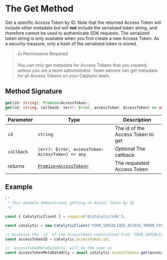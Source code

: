 # The Get Method

Get a specific Access Token by ID. Note that the returned Access Token will include other metadata but will **not** include the serialized token string, and therefore cannot be used to authenticate SDK requests. The serialized token string is only available when you first create a new Access Token. As a security measure, only a hash of the serialized token is stored.

> 👍 Permissions Required
>
> You can only get metadata for Access Tokens that you created, unless you are a team administrator. Team admins can get metadata for all Access Tokens on your Catalytic team.

## Method Signature

```typescript
get(id: string): Promise<AccessToken>;
get(id: string, callback: (err?: Error, accessToken: AccessToken) => any): void;
```

| Parameter  | Type                                                       | Description                       |
| ---------- | ---------------------------------------------------------- | --------------------------------- |
| `id`       | `string`                                                   | The id of the Access Token to get |
| `callback` | `(err?: Error, accessToken: AccessToken) => any`           | _Optional_ The callback           |
| _returns_  | [`Promise<AccessToken>`](doc:the-access-token-entity-node) | The requested Access Token        |

## Example

```js
/*
 * This example demonstrates getting an Access Token by ID
 */

const { CatalyticClient } = require('@catalytic/sdk');

const catalytic = new CatalyticClient('YOUR_SERIALIZED_ACCESS_TOKEN_STRING');

// Accesses the `id` of the AccessToken constructed from 'YOUR_SERIALIZED_ACCESS_TOKEN_STRING'
const accessTokenID = catalytic.accessToken.id;

// `accessTokenMetaDataOnly` will be the same as
const accessTokenMetaDataOnly = await catalytic.accessTokens.get(accessTokenID);
```